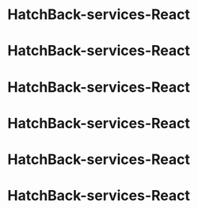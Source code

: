 # HatchBack-services-React
# HatchBack-services-React
# HatchBack-services-React
# HatchBack-services-React
# HatchBack-services-React
# HatchBack-services-React
